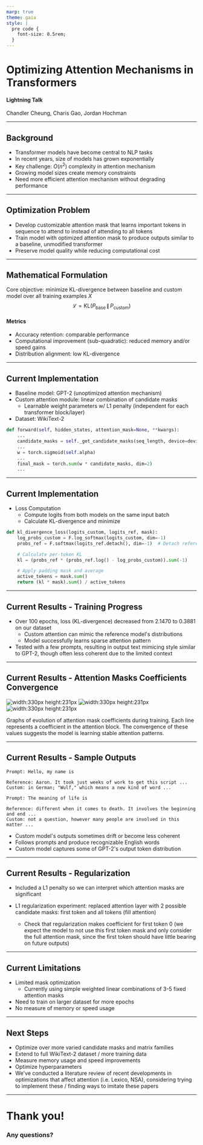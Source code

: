 ```yaml
---
marp: true
theme: gaia
style: |
  pre code {
    font-size: 0.5rem;
  }
---
```


# Optimizing Attention Mechanisms in Transformers

#### Lightning Talk

Chandler Cheung, Charis Gao, Jordan Hochman

---

## Background

- Transformer models have become central to NLP tasks
- In recent years, size of models has grown exponentially
- Key challenge: $O(n^2)$ complexity in attention mechanism
- Growing model sizes create memory constraints
- Need more efficient attention mechanism without degrading performance

---

## Optimization Problem

- Develop customizable attention mask that learns important tokens in sequence to attend to instead of attending to all tokens
- Train model with optimized attention mask to produce outputs similar to a baseline, unmodified transformer
- Preserve model quality while reducing computational cost

---

## Mathematical Formulation

Core objective: minimize KL-divergence between baseline and custom model over all training examples $X$
$$\mathcal{L} = \mathrm{KL}\bigl(P_{\text{base}} \,\|\, P_{\text{custom}}\bigr)$$

#### Metrics

- Accuracy retention: comparable performance
- Computational improvement (sub-quadratic): reduced memory and/or speed gains
- Distribution alignment: low KL-divergence

---

## Current Implementation

- Baseline model: GPT-2 (unoptimized attention mechanism)
- Custom attention module: linear combination of candidate masks
  - Learnable weight parameters w/ L1 penalty (independent for each transformer block/layer)
- Dataset: WikiText-2

```python
def forward(self, hidden_states, attention_mask=None, **kwargs):
    ...
    candidate_masks = self._get_candidate_masks(seq_length, device=device)
    ...
    w = torch.sigmoid(self.alpha)
    ...
    final_mask = torch.sum(w * candidate_masks, dim=2)
    ...
```

---

## Current Implementation

- Loss Computation
  - Compute logits from both models on the same input batch
  - Calculate KL-divergence and minimize

```python
def kl_divergence_loss(logits_custom, logits_ref, mask):
    log_probs_custom = F.log_softmax(logits_custom, dim=-1)
    probs_ref = F.softmax(logits_ref.detach(), dim=-1)  # Detach reference model

    # Calculate per-token KL
    kl = (probs_ref * (probs_ref.log() - log_probs_custom)).sum(-1)

    # Apply padding mask and average
    active_tokens = mask.sum()
    return (kl * mask).sum() / active_tokens
```

---

## Current Results - Training Progress

- Over 100 epochs, loss (KL-divergence) decreased from 2.1470 to 0.3881 on our dataset
  - Custom attention can mimic the reference model's distributions
  - Model successfully learns sparse attention pattern
- Tested with a few prompts, resulting in output text mimicing style similar to GPT-2, though often less coherent due to the limited context

---

## Current Results - Attention Masks Coefficients Convergence

<!-- TODO -->

![width:330px height:231px](./figures/week5_report_attention_block1.png) ![width:330px height:231px](./figures/week5_report_attention_block4.png) ![width:330px height:231px](./figures/week5_report_attention_block8.png)

Graphs of evolution of attention mask coefficients during training. Each line represents a coefficient in the attention block. The convergence of these values suggests the model is learning stable attention patterns.

---

## Current Results - Sample Outputs

```
Prompt: Hello, my name is

Reference: Aaron. It took just weeks of work to get this script ...
Custom: in German; "Wulf," which means a new kind of word ...
```

```
Prompt: The meaning of life is

Reference: different when it comes to death. It involves the beginning and end ...
Custom: not a question, however many people are involved in this matter ...
```

- Custom model's outputs sometimes drift or become less coherent
- Follows prompts and produce recognizable English words
- Custom model captures some of GPT-2's output token distribution

---

## Current Results - Regularization

- Included a L1 penalty so we can interpret which attention masks are significant
- L1 regularization experiment: replaced attention layer with 2 possible candidate masks: first token and all tokens (fill attention)

  - Check that regularization makes coefficient for first token 0 (we expect the model to not use this first token mask and only consider the full attention mask, since the first token should have little bearing on future outputs)

  <!-- TODO -->
  <!-- We found that over the epochs, alpha1 tended to approach negative infinity, which means this mask is less and less important. (Coefficients of the candidate masks are actually the sigmoid of the alphas). On the other hand, alpha2 did also decrease constantly, but it was still always larger than alpha1. As a result, we can see that the second mask was "more important" than the first, which aligns with what we expected. The reason alpha2 also tended towards negative infinity is likely due to the L1 penalty being enforced too harshly. We have done a few experiments with this coefficient, but will decrease this more to get better representative results in the future, but it is still clear that the "full attention" mask was weighted more than the "first token" mask. -->

---

## Current Limitations

- Limited mask optimization
  - Currently using simple weighted linear combinations of 3-5 fixed attention masks
- Need to train on larger dataset for more epochs
- No measure of memory or speed usage

---

## Next Steps

- Optimize over more varied candidate masks and matrix families
- Extend to full WikiText-2 dataset / more training data
- Measure memory usage and speed improvements
- Optimize hyperparameters
- We've conducted a literature review of recent developments in optimizations that affect attention (i.e. Lexico, NSA), considering trying to implement these / finding ways to imitate these papers

---

# Thank you!

### Any questions?
